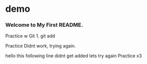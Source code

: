 # demo

### Welcome to My First README.

Practice w Git 1. git add

Practice Didnt work, trying again.

hello this following line didnt get added lets try again
Practice x3
